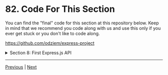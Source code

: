 # 82. Code For This Section

You can find the "final" code for this section at this repository below. Keep in mind that we recommend you code along with us and use this only if you ever get stuck or you don't like to code along.



https://github.com/odziem/express-project

<details>
  <summary> Section 8: First Express.js API </summary>

  - [Codebase: http-server](../src/8_express-project/)

</details>

---

[Previous](./80_Requests-and-Responses-as-Streams.md) | [Next]()